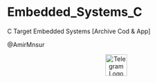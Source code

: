 # Embedded_Systems_C
C Target Embedded Systems [Archive Cod & App]

@AmirMnsur

<p align="center">
  <a href="https://t.me/Amir_Mnsur">
    <img src="https://upload.wikimedia.org/wikipedia/commons/8/82/Telegram_logo.svg" alt="Telegram Logo" width="50">
  </a>
</p>

